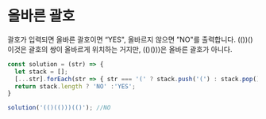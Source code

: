 # 올바른 괄호
괄호가 입력되면 올바른 괄호이면 “YES", 올바르지 않으면 ”NO"를 출력합니다.
(())() 이것은 괄호의 쌍이 올바르게 위치하는 거지만, (()()))은 올바른 괄호가 아니다.

```javascript
const solution = (str) => {
  let stack = [];
  [...str].forEach(str => { str === '(' ? stack.push('(') : stack.pop() })
  return stack.length ? 'NO' :'YES'; 
}

solution('(()(()))(()'); //NO
```